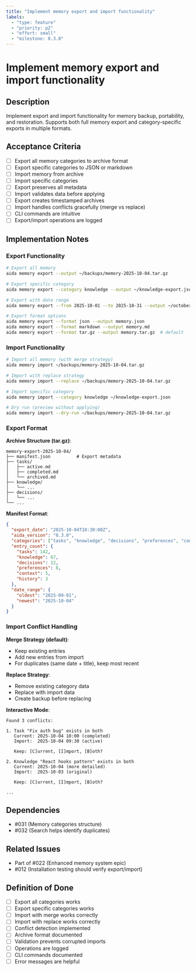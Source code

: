```yaml
---
title: "Implement memory export and import functionality"
labels:
  - "type: feature"
  - "priority: p2"
  - "effort: small"
  - "milestone: 0.3.0"
---
```


# Implement memory export and import functionality

## Description

Implement export and import functionality for memory backup, portability, and restoration. Supports both full memory export and category-specific exports in multiple formats.

## Acceptance Criteria

- [ ] Export all memory categories to archive format
- [ ] Export specific categories to JSON or markdown
- [ ] Import memory from archive
- [ ] Import specific categories
- [ ] Export preserves all metadata
- [ ] Import validates data before applying
- [ ] Export creates timestamped archives
- [ ] Import handles conflicts gracefully (merge vs replace)
- [ ] CLI commands are intuitive
- [ ] Export/import operations are logged

## Implementation Notes

### Export Functionality

```bash
# Export all memory
aida memory export --output ~/backups/memory-2025-10-04.tar.gz

# Export specific category
aida memory export --category knowledge --output ~/knowledge-export.json

# Export with date range
aida memory export --from 2025-10-01 --to 2025-10-31 --output ~/october-memory.tar.gz

# Export format options
aida memory export --format json --output memory.json
aida memory export --format markdown --output memory.md
aida memory export --format tar.gz --output memory.tar.gz  # default
```

### Import Functionality

```bash
# Import all memory (with merge strategy)
aida memory import ~/backups/memory-2025-10-04.tar.gz

# Import with replace strategy
aida memory import --replace ~/backups/memory-2025-10-04.tar.gz

# Import specific category
aida memory import --category knowledge ~/knowledge-export.json

# Dry run (preview without applying)
aida memory import --dry-run ~/backups/memory-2025-10-04.tar.gz
```

### Export Format

**Archive Structure (tar.gz)**:
```
memory-export-2025-10-04/
├── manifest.json          # Export metadata
├── tasks/
│   ├── active.md
│   ├── completed.md
│   └── archived.md
├── knowledge/
│   └── ...
├── decisions/
│   └── ...
└── ...
```

**Manifest Format**:
```json
{
  "export_date": "2025-10-04T10:30:00Z",
  "aida_version": "0.3.0",
  "categories": ["tasks", "knowledge", "decisions", "preferences", "context", "history"],
  "entry_count": {
    "tasks": 142,
    "knowledge": 67,
    "decisions": 12,
    "preferences": 8,
    "context": 5,
    "history": 3
  },
  "date_range": {
    "oldest": "2025-09-01",
    "newest": "2025-10-04"
  }
}
```

### Import Conflict Handling

**Merge Strategy (default)**:
- Keep existing entries
- Add new entries from import
- For duplicates (same date + title), keep most recent

**Replace Strategy**:
- Remove existing category data
- Replace with import data
- Create backup before replacing

**Interactive Mode**:
```
Found 3 conflicts:

1. Task "Fix auth bug" exists in both
   Current: 2025-10-04 10:00 (completed)
   Import:  2025-10-04 09:30 (active)

   Keep: [C]urrent, [I]mport, [B]oth?

2. Knowledge "React hooks pattern" exists in both
   Current: 2025-10-04 (more detailed)
   Import:  2025-10-03 (original)

   Keep: [C]urrent, [I]mport, [B]oth?

...
```

## Dependencies

- #031 (Memory categories structure)
- #032 (Search helps identify duplicates)

## Related Issues

- Part of #022 (Enhanced memory system epic)
- #012 (Installation testing should verify export/import)

## Definition of Done

- [ ] Export all categories works
- [ ] Export specific categories works
- [ ] Import with merge works correctly
- [ ] Import with replace works correctly
- [ ] Conflict detection implemented
- [ ] Archive format documented
- [ ] Validation prevents corrupted imports
- [ ] Operations are logged
- [ ] CLI commands documented
- [ ] Error messages are helpful
